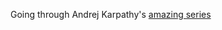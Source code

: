 Going through Andrej Karpathy's [amazing series](https://www.youtube.com/playlist?list=PLAqhIrjkxbuWI23v9cThsA9GvCAUhRvKZ)
